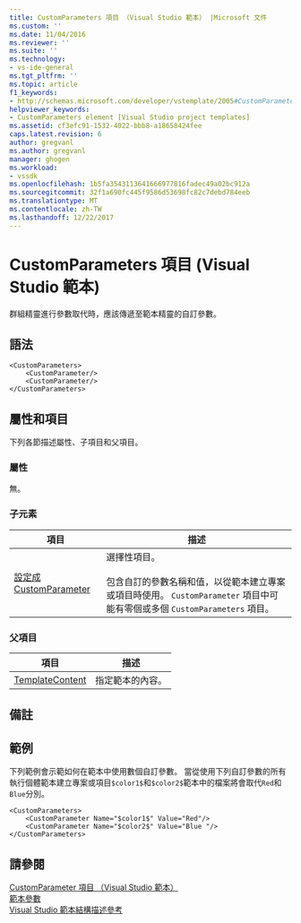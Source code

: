 ```yaml
---
title: CustomParameters 項目 （Visual Studio 範本） |Microsoft 文件
ms.custom: ''
ms.date: 11/04/2016
ms.reviewer: ''
ms.suite: ''
ms.technology:
- vs-ide-general
ms.tgt_pltfrm: ''
ms.topic: article
f1_keywords:
- http://schemas.microsoft.com/developer/vstemplate/2005#CustomParameters
helpviewer_keywords:
- CustomParameters element [Visual Studio project templates]
ms.assetid: cf3efc91-1532-4022-bbb8-a18658424fee
caps.latest.revision: 6
author: gregvanl
ms.author: gregvanl
manager: ghogen
ms.workload:
- vssdk
ms.openlocfilehash: 1b5fa3543113641666977816fadec49a02bc912a
ms.sourcegitcommit: 32f1a690fc445f9586d53698fc82c7debd784eeb
ms.translationtype: MT
ms.contentlocale: zh-TW
ms.lasthandoff: 12/22/2017
---
```

# <a name="customparameters-element-visual-studio-templates"></a>CustomParameters 項目 (Visual Studio 範本)
群組精靈進行參數取代時，應該傳遞至範本精靈的自訂參數。  
  
## <a name="syntax"></a>語法  
  
```  
<CustomParameters>  
    <CustomParameter/>  
    <CustomParameter/>  
</CustomParameters>  
```  
  
## <a name="attributes-and-elements"></a>屬性和項目  
 下列各節描述屬性、子項目和父項目。  
  
### <a name="attributes"></a>屬性  
 無。  
  
### <a name="child-elements"></a>子元素  
  
|項目|描述|  
|-------------|-----------------|  
|[設定成 CustomParameter](../extensibility/customparameter-element-visual-studio-templates.md)|選擇性項目。<br /><br /> 包含自訂的參數名稱和值，以從範本建立專案或項目時使用。 `CustomParameter` 項目中可能有零個或多個 `CustomParameters` 項目。|  
  
### <a name="parent-elements"></a>父項目  
  
|項目|描述|  
|-------------|-----------------|  
|[TemplateContent](../extensibility/templatecontent-element-visual-studio-templates.md)|指定範本的內容。|  
  
## <a name="remarks"></a>備註  
  
## <a name="example"></a>範例  
 下列範例會示範如何在範本中使用數個自訂參數。 當從使用下列自訂參數的所有執行個體範本建立專案或項目`$color1$`和`$color2$`範本中的檔案將會取代`Red`和`Blue`分別。  
  
```  
<CustomParameters>  
    <CustomParameter Name="$color1$" Value="Red"/>  
    <CustomParameter Name="$color2$" Value="Blue "/>  
</CustomParameters>  
```  
  
## <a name="see-also"></a>請參閱  
 [CustomParameter 項目 （Visual Studio 範本）](../extensibility/customparameter-element-visual-studio-templates.md)   
 [範本參數](../ide/template-parameters.md)   
 [Visual Studio 範本結構描述參考](../extensibility/visual-studio-template-schema-reference.md)